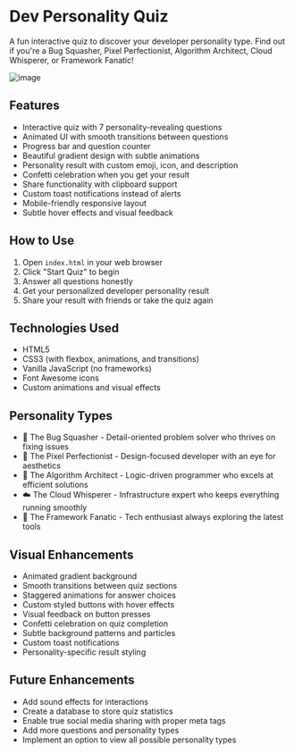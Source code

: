 # Dev Personality Quiz

A fun interactive quiz to discover your developer personality type. Find out if you're a Bug Squasher, Pixel Perfectionist, Algorithm Architect, Cloud Whisperer, or Framework Fanatic!

![image](https://github.com/user-attachments/assets/13ef9757-9832-47c2-b502-fa76d9a059a0)

## Features

- Interactive quiz with 7 personality-revealing questions
- Animated UI with smooth transitions between questions
- Progress bar and question counter
- Beautiful gradient design with subtle animations
- Personality result with custom emoji, icon, and description
- Confetti celebration when you get your result
- Share functionality with clipboard support
- Custom toast notifications instead of alerts
- Mobile-friendly responsive layout
- Subtle hover effects and visual feedback

## How to Use

1. Open `index.html` in your web browser
2. Click "Start Quiz" to begin
3. Answer all questions honestly
4. Get your personalized developer personality result
5. Share your result with friends or take the quiz again

## Technologies Used

- HTML5
- CSS3 (with flexbox, animations, and transitions)
- Vanilla JavaScript (no frameworks)
- Font Awesome icons
- Custom animations and visual effects

## Personality Types

- 🐞 The Bug Squasher - Detail-oriented problem solver who thrives on fixing issues
- 🎨 The Pixel Perfectionist - Design-focused developer with an eye for aesthetics
- 🧠 The Algorithm Architect - Logic-driven programmer who excels at efficient solutions
- ☁️ The Cloud Whisperer - Infrastructure expert who keeps everything running smoothly
- 🚀 The Framework Fanatic - Tech enthusiast always exploring the latest tools

## Visual Enhancements

- Animated gradient background
- Smooth transitions between quiz sections
- Staggered animations for answer choices
- Custom styled buttons with hover effects
- Visual feedback on button presses
- Confetti celebration on quiz completion
- Subtle background patterns and particles
- Custom toast notifications
- Personality-specific result styling

## Future Enhancements

- Add sound effects for interactions
- Create a database to store quiz statistics
- Enable true social media sharing with proper meta tags
- Add more questions and personality types
- Implement an option to view all possible personality types

